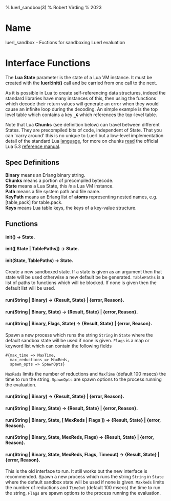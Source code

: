 % luerl_sandbox(3)
% Robert Virding
% 2023

# Name
luerl_sandbox - Fuctions for sandboxing Luerl evaluation

# Interface Functions
The **Lua State** parameter is the state of a Lua VM instance. It must be created with the **luerl:init()** call and  be carried from one call to the next.

As it is possible in Lua to create self-referencing data structures, indeed the standard libraries have many instances of this, then using the functions which decode their return values will generate an error when they would cause an infinite loop during the decoding. An simple example is the top level table which contains a key **`_G`** which references the top-level table.

Note that Lua **Chunks** (see definition below) can travel between different States. They are precompiled bits of code, independent of State. That you can 'carry around' this is no unique to Luerl but a low-level implementation detail of the standard Lua [language](https://lua.org), for more on chunks [read](https://www.lua.org/manual/5.3/manual.html#3.3.2) the official Lua 5.3 [reference manual](https://www.lua.org/manual/5.3/manual.html).

## Spec Definitions
**Binary** means an Erlang binary string.   
**Chunks** means a portion of precompiled bytecode.   
**State** means a Lua State, this *is* a Lua VM instance.        
**Path** means a file system path and file name.  
**KeyPath** means an Erlang list of **atoms** representing nested names, e.g. [table,pack] for table.pack.  
**Keys** means Lua table keys, the keys of a key-value structure.

## Functions

#### init() -> State.
#### init([ State | TablePaths]) -> State.
#### init(State, TablePaths) -> State.

Create a new sandboxed state. If a state is given as an argument then that state will be used otherwise a new default be be generated. ``TablePaths`` is a list of paths to functions which will be blocked. If none is given then the default list will be used.

#### run(String | Binary) -> {Result, State} | {error, Reason}.
#### run(String | Binary, State) -> {Result, State} | {error, Reason}.
#### run(String | Binary, Flags, State) -> {Result, State} | {error, Reason}.

Spawn a new process which runs the string `String` in `State` where the default sandbox state will be used if none is given. `Flags` is a map or keyword list which can contain the following fields

    #{max_time => MaxTime,
      max_reductions => MaxReds,
      spawn_opts => SpawnOpts}

`MaxReds` limits the number of reductions and `MaxTime` (default 100 msecs) the time to run the string, `SpawnOpts` are spawn options to the process running the evaluation.

#### run(String | Binary) -> {Result, State} | {error, Reason}.
#### run(String | Binary, State) -> {Result, State} | {error, Reason}.
#### run(String | Binary, State, [ MexReds | Flags ]) -> {Result, State} | {error, Reason}.
#### run(String | Binary, State, MexReds, Flags) -> {Result, State} | {error, Reason}.
#### run(String | Binary, State, MexReds, Flags, Timeout) -> {Result, State} | {error, Reason}.

This is the old interface to run. It still works but the new interface is recommended. Spawn a new process which runs the string `String` in `State` where the default sandbox state will be used if none is given. `MaxReds` limits the number of reductions and `TimeOut` (default 100 msecs) the time to run the string, `Flags` are spawn options to the process running the evaluation.
